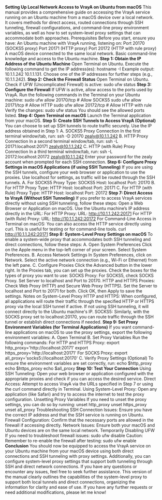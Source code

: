 **Setting Up Local Network Access to VrayA on Ubuntu from macOS**
This manual provides a comprehensive guide on accessing the VrayA service running on an Ubuntu machine from a macOS device over a local network. It covers methods for direct access, routed connections through SSH tunneling, firewall configurations, and command-line proxy environment variables, as well as how to set system-level proxy settings that can accommodate both approaches.
Prerequisites
Before you start, ensure you have:
An Ubuntu machine with VrayA running, listening on:
Port 20170 (SOCKS5 proxy)
Port 20171 (HTTP proxy)
Port 20172 (HTTP with rule proxy)
A macOS device connected to the same local network.
Basic command-line knowledge and access to the Ubuntu machine.
**Step 1: Obtain the IP Address of the Ubuntu Machine**
Open Terminal on Ubuntu.
Execute the following command to get the IP address(es):
hostname -I
Example output: 10.1.1.242 10.1.1.131.
Choose one of the IP addresses for further steps (e.g., 10.1.1.242).
**Step 2: Check the Firewall Status**
Open Terminal on Ubuntu.
Check if UFW (Uncomplicated Firewall) is active:
sudo ufw status
**Step 3: Configure the Firewall**
If UFW is active, allow access to the ports used by VrayA. Run the following commands in the Terminal on your Ubuntu machine:
sudo ufw allow 20170/tcp  # Allow SOCKS5
sudo ufw allow 20171/tcp  # Allow HTTP
sudo ufw allow 20172/tcp  # Allow HTTP with rule
Verify the changes:
sudo ufw status
You should see the allowed ports listed.
**Step 4: Open Terminal on macOS**
Launch the Terminal application from your macOS.
**Step 5: Create SSH Tunnels to Access VrayA (Optional)**
You can choose to set up SSH tunnels to route traffic securely. Use the IP address obtained in Step 1:
A. SOCKS5 Proxy Connection
In the first terminal window/tab, run:
ssh -D 20170 zealy@10.1.1.242
B. HTTP Proxy Connection
In a second terminal window/tab, run:
ssh -L 20171:localhost:20171 zealy@10.1.1.242
C. HTTP (with Rule) Proxy Connection
In a third terminal window/tab, run:
ssh -L 20172:localhost:20172 zealy@10.1.1.242
Enter your password for the zealy account when prompted for each SSH connection.
**Step 6: Configure Proxy Settings in macOS Applications (if using SSH Tunneling)**
If you are using the SSH tunnels, configure your web browser or application to use the proxies. Use localhost for settings, as traffic will be routed through the SSH tunnels.
A. For SOCKS5 Proxy
Type: SOCKS5
Host: localhost
Port: 20170
B. For HTTP Proxy
Type: HTTP
Host: localhost
Port: 20171
C. For HTTP (with Rule) Proxy
Type: HTTP
Host: localhost
Port: 20172
**Step 7: Direct Access to VrayA (Without SSH Tunneling)**
If you prefer to access VrayA services directly without using SSH tunneling, follow these steps:
Open a Web Browser or Application on macOS.
Use the Ubuntu machine’s IP address directly in the URL:
For HTTP Proxy:
URL: http://10.1.1.242:20171
For HTTP (with Rule) Proxy:
URL: http://10.1.1.242:20172
For Command-Line Access in Terminal on macOS:
You can also access the HTTP service directly using curl. This is useful for testing or for command-line tools.
curl http://10.1.1.242:20171
**Step 8: System-Level Proxy Settings on macOS**
To enable a system-wide proxy that accommodates both SSH tunneling and direct connections, follow these steps:
A. Open System Preferences
Click on the Apple menu in the top-left corner of your screen.
Select System Preferences.
B. Access Network Settings
In System Preferences, click on Network.
Select the active network connection (e.g., Wi-Fi or Ethernet) from the left pane.
C. Configure Proxies
Click the Advanced button in the lower right.
In the Proxies tab, you can set up the proxies. Check the boxes for the types of proxy you want to use:
SOCKS Proxy:
For SOCKS5, check SOCKS Proxy.
Set Server to localhost and Port to 20170.
HTTP and HTTPS Proxies:
Check Web Proxy (HTTP) and Secure Web Proxy (HTTPS).
Set the Server to localhost and Port to 20171 for both.
Click OK, then Apply to save the settings.
Notes on System-Level Proxy
HTTP and HTTPS: When configured, all applications will route their traffic through the specified HTTP or HTTPS proxy via the local SSH tunnel if active. If not using SSH tunneling, it will connect directly to the Ubuntu machine's IP.
SOCKS5: Similarly, with the SOCKS proxy set to localhost:20170, you can route traffic through the SSH tunnel or establish direct connections if needed.
**Step 9: Set Proxy Environment Variables (for Terminal Applications)**
If you want command-line applications on macOS to use the proxy settings, export the following environment variables:
A. Open Terminal
B. Set Proxy Variables
Run the following commands:
For HTTP and HTTPS Proxy:
export http_proxy='http://localhost:20171'
export https_proxy='http://localhost:20171'
For SOCKS Proxy:
export all_proxy='socks5://localhost:20170'
C. Verify Proxy Settings (Optional)
To ensure the environment variables are set correctly, run:
echo $http_proxy
echo $https_proxy
echo $all_proxy
**Step 10: Test Your Connection**
Using SSH Tunneling: Open your web browser or application configured with the appropriate proxies and check if you can access the desired service.
Direct Access: Attempt to access VrayA via the URLs specified in Step 7 or using the curl command directly in Terminal.
Using System-Level Proxy: Open any application (like Safari) and try to access the internet to test the proxy configuration.
Unsetting Proxy Variables
If you need to unset the proxy settings, you can do so by running:
unset http_proxy
unset https_proxy
unset all_proxy
Troubleshooting
SSH Connection Issues: Ensure you have the correct IP address and that the SSH service is running on Ubuntu.
Firewall Configuration: Confirm that the necessary ports are allowed in the firewall if accessing directly.
Network Issues: Ensure both your macOS and Ubuntu devices are on the same local network.
Temporarily Disabling UFW
If you need to troubleshoot firewall issues:
sudo ufw disable
Caution: Remember to re-enable the firewall after testing:
sudo ufw enable
**Conclusion**
You should now be equipped to access the VrayA service on your Ubuntu machine from your macOS device using both direct connections and SSH tunneling with proxy settings. Additionally, you can configure system-level proxy settings that support both tunneling through SSH and direct network connections.
If you have any questions or encounter any issues, feel free to seek further assistance.
This version of the manual clearly outlines the capabilities of the system-level proxy to support both local tunnels and direct connections, organizing the information for clarity and ease of use. If you have any further requests or need additional modifications, please let me know!